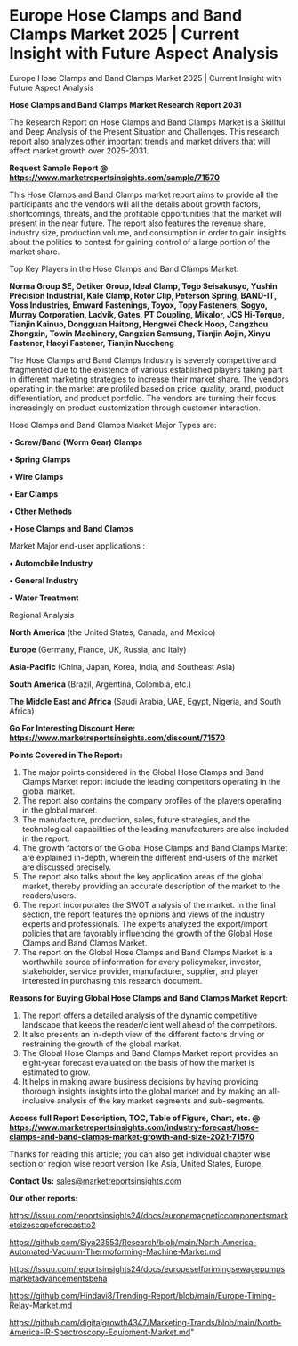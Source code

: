 # Europe Hose Clamps and Band Clamps Market 2025 | Current Insight with Future Aspect Analysis
Europe Hose Clamps and Band Clamps Market 2025 | Current Insight with Future Aspect Analysis

<strong>Hose Clamps and Band Clamps Market Research Report 2031</strong>

The Research Report on Hose Clamps and Band Clamps Market is a Skillful and Deep Analysis of the Present Situation and Challenges. This research report also analyzes other important trends and market drivers that will affect market growth over 2025-2031.

<strong>Request Sample Report @ <a href=https://www.marketreportsinsights.com/sample/71570>https://www.marketreportsinsights.com/sample/71570</a></strong>

This Hose Clamps and Band Clamps market report aims to provide all the participants and the vendors will all the details about growth factors, shortcomings, threats, and the profitable opportunities that the market will present in the near future. The report also features the revenue share, industry size, production volume, and consumption in order to gain insights about the politics to contest for gaining control of a large portion of the market share.

Top Key Players in the Hose Clamps and Band Clamps Market:

<strong>Norma Group SE, Oetiker Group, Ideal Clamp, Togo Seisakusyo, Yushin Precision Industrial, Kale Clamp, Rotor Clip, Peterson Spring, BAND-IT, Voss Industries, Emward Fastenings, Toyox, Topy Fasteners, Sogyo, Murray Corporation, Ladvik, Gates, PT Coupling, Mikalor, JCS Hi-Torque, Tianjin Kainuo, Dongguan Haitong, Hengwei Check Hoop, Cangzhou Zhongxin, Towin Machinery, Cangxian Samsung, Tianjin Aojin, Xinyu Fastener, Haoyi Fastener, Tianjin Nuocheng</strong>

The Hose Clamps and Band Clamps Industry is severely competitive and fragmented due to the existence of various established players taking part in different marketing strategies to increase their market share. The vendors operating in the market are profiled based on price, quality, brand, product differentiation, and product portfolio. The vendors are turning their focus increasingly on product customization through customer interaction.

Hose Clamps and Band Clamps Market Major Types are:

<strong>• Screw/Band (Worm Gear) Clamps

• Spring Clamps

• Wire Clamps

• Ear Clamps

• Other Methods

• Hose Clamps and Band Clamps</strong>

Market Major end-user applications :

<strong>• Automobile Industry

• General Industry

• Water Treatment</strong>

Regional Analysis

</u><strong><b>North America</b></strong> (the United States, Canada, and Mexico)

<strong><b>Europe </b></strong>(Germany, France, UK, Russia, and Italy)

<strong><b>Asia-Pacific</b></strong> (China, Japan, Korea, India, and Southeast Asia)

<strong><b>South America</b></strong> (Brazil, Argentina, Colombia, etc.)

<strong><b>The Middle East and Africa</b></strong> (Saudi Arabia, UAE, Egypt, Nigeria, and South Africa)

<strong>Go For Interesting Discount Here: <a href=https://www.marketreportsinsights.com/discount/71570>https://www.marketreportsinsights.com/discount/71570</a></strong>

<strong>Points Covered in The Report:</strong>
<ol>
  <li>The major points considered in the Global Hose Clamps and Band Clamps Market report include the leading competitors operating in the global market.</li>
  <li>The report also contains the company profiles of the players operating in the global market.</li>
  <li>The manufacture, production, sales, future strategies, and the technological capabilities of the leading manufacturers are also included in the report.</li>
  <li>The growth factors of the Global Hose Clamps and Band Clamps Market are explained in-depth, wherein the different end-users of the market are discussed precisely.</li>
  <li>The report also talks about the key application areas of the global market, thereby providing an accurate description of the market to the readers/users.</li>
  <li>The report incorporates the SWOT analysis of the market. In the final section, the report features the opinions and views of the industry experts and professionals. The experts analyzed the export/import policies that are favorably influencing the growth of the Global Hose Clamps and Band Clamps Market.</li>
  <li>The report on the Global Hose Clamps and Band Clamps Market is a worthwhile source of information for every policymaker, investor, stakeholder, service provider, manufacturer, supplier, and player interested in purchasing this research document.</li>
</ol>
<strong>Reasons for Buying Global Hose Clamps and Band Clamps Market Report:</strong>

<ol>
  <li>The report offers a detailed analysis of the dynamic competitive landscape that keeps the reader/client well ahead of the competitors.</li>
  <li>It also presents an in-depth view of the different factors driving or restraining the growth of the global market.</li>
  <li>The Global Hose Clamps and Band Clamps Market report provides an eight-year forecast evaluated on the basis of how the market is estimated to grow.</li>
  <li>It helps in making aware business decisions by having providing thorough insights insights into the global market and by making an all-inclusive analysis of the key market segments and sub-segments.</li>
</ol>
<strong>Access full Report Description, TOC, Table of Figure, Chart, etc. @ <a href=https://www.marketreportsinsights.com/industry-forecast/hose-clamps-and-band-clamps-market-growth-and-size-2021-71570>https://www.marketreportsinsights.com/industry-forecast/hose-clamps-and-band-clamps-market-growth-and-size-2021-71570</a></strong>


Thanks for reading this article; you can also get individual chapter wise section or region wise report version like Asia, United States, Europe.

<strong>Contact Us:</strong>
sales@marketreportsinsights.com

<strong>Our other reports:</strong>

<a href=https://issuu.com/reportsinsights24/docs/europemagneticcomponentsmarketsizescopeforecastto2>https://issuu.com/reportsinsights24/docs/europemagneticcomponentsmarketsizescopeforecastto2</a>

<a href=https://github.com/Siya23553/Research/blob/main/North-America-Automated-Vacuum-Thermoforming-Machine-Market.md>https://github.com/Siya23553/Research/blob/main/North-America-Automated-Vacuum-Thermoforming-Machine-Market.md</a>

<a href=https://issuu.com/reportsinsights24/docs/europeselfprimingsewagepumpsmarketadvancementsbeha>https://issuu.com/reportsinsights24/docs/europeselfprimingsewagepumpsmarketadvancementsbeha</a>

<a href=https://github.com/Hindavi8/Trending-Report/blob/main/Europe-Timing-Relay-Market.md>https://github.com/Hindavi8/Trending-Report/blob/main/Europe-Timing-Relay-Market.md</a>

<a href=https://github.com/digitalgrowth4347/Marketing-Trands/blob/main/North-America-IR-Spectroscopy-Equipment-Market.md>https://github.com/digitalgrowth4347/Marketing-Trands/blob/main/North-America-IR-Spectroscopy-Equipment-Market.md</a>"
